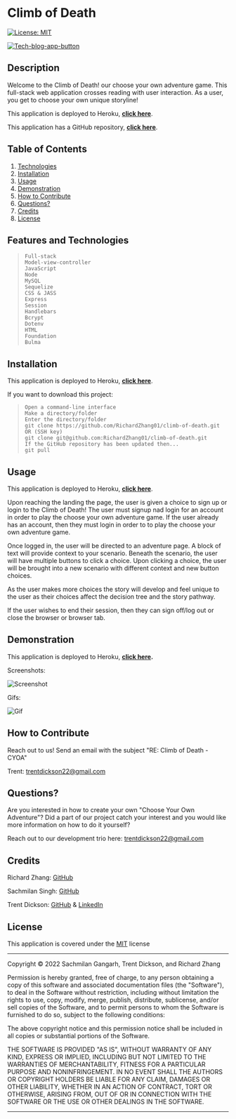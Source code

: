 # Climb of Death

[![License: MIT](https://img.shields.io/badge/License-MIT-yellow.svg)](https://opensource.org/licenses/MIT) 

[![Tech-blog-app-button](https://www.herokucdn.com/deploy/button.svg)]()


## Description

Welcome to the Climb of Death! our choose your own adventure game. This full-stack web application crosses reading with user interaction. As a user, you get to choose your own unique storyline!

This application is deployed to Heroku, **[click here]()**.

This application has a GitHub repository, **[click here](https://github.com/RichardZhang01/climb-of-death)**.

## Table of Contents

1. [Technologies](#technologies)
2. [Installation](#installation)
2. [Usage](#usage)
3. [Demonstration](#demonstration)
4. [How to Contribute](#how-to-contribute)
5. [Questions?](#questions)
6. [Credits](#credits)
7. [License](#license)

## <a id="technologies"></a>Features and Technologies

  >     Full-stack
  >     Model-view-controller
  >     JavaScript
  >     Node
  >     MySQL
  >     Sequelize
  >     CSS & JASS
  >     Express
  >     Session
  >     Handlebars
  >     Bcrypt
  >     Dotenv
  >     HTML
  >     Foundation 
  >     Bulma

## <a id="installation"></a>Installation

This application is deployed to Heroku, **[click here]()**.

If you want to download this project:

  >     Open a command-line interface
  >     Make a directory/folder 
  >     Enter the directory/folder 
  >     git clone https://github.com/RichardZhang01/climb-of-death.git 
  >     OR (SSH key)
  >     git clone git@github.com:RichardZhang01/climb-of-death.git 
  >     If the GitHub repository has been updated then...
  >     git pull

## <a id="usage"></a>Usage

This application is deployed to Heroku, **[click here]()**.

Upon reaching the landing the page, the user is given a choice to sign up or login to the Climb of Death! The user must signup nad login for an account in order to play the choose your own adventure game. If the user already has an account, then they must login in order to to play the choose your own adventure game. 

Once logged in, the user will be directed to an adventure page. A block of text will provide context to your scenario. Beneath the scenario, the user will have multiple buttons to click a choice. Upon clicking a choice, the user will be brought into a new scenario with different context and new button choices.

As the user makes more choices the story will develop and feel unique to the user as their choices affect the decision tree and the story pathway.

If the user wishes to end their session, then they can sign off/log out or close the browser or browser tab. 

## <a id="demonstration"></a> Demonstration

This application is deployed to Heroku, **[click here]().**

Screenshots:

![Screenshot](./assets/images/screenshot-1.png)

Gifs:

![Gif](./assets/images/gif-1.gif)

## <a id="how-to-contribute"></a>How to Contribute

Reach out to us! Send an email with the subject "RE: Climb of Death - CYOA"

Trent: trentdickson22@gmail.com


## <a id="questions"></a>Questions?

Are you interested in how to create your own "Choose Your Own Adventure"? Did a part of our project catch your interest and you would like more information on how to do it yourself?

Reach out to our development trio here: trentdickson22@gmail.com

## <a id="credits"></a>Credits

Richard Zhang: [GitHub](https://github.com/RichardZhang01)

Sachmilan Singh: [GitHub](https://github.com/sachmilan)

Trent Dickson: [GitHub](https://github.com/tdickson96) & [LinkedIn](https://www.linkedin.com/in/tad96/) 

## <a id="license"></a>License

This application is covered under the [MIT](https://opensource.org/licenses/MIT) license

----------------------------------------------------------------

  Copyright © 2022 Sachmilan Gangarh, Trent Dickson, and Richard Zhang

  Permission is hereby granted, free of charge, to any person obtaining a copy of this software and associated documentation files (the "Software"), to deal in the Software without restriction, including without limitation the rights to use, copy, modify, merge, publish, distribute, sublicense, and/or sell copies of the Software, and to permit persons to whom the Software is furnished to do so, subject to the following conditions:
  
  The above copyright notice and this permission notice shall be included in all copies or substantial portions of the Software.
  
  THE SOFTWARE IS PROVIDED "AS IS", WITHOUT WARRANTY OF ANY KIND, EXPRESS OR IMPLIED, INCLUDING BUT NOT LIMITED TO THE WARRANTIES OF MERCHANTABILITY, FITNESS FOR A PARTICULAR PURPOSE AND NONINFRINGEMENT. IN NO EVENT SHALL THE AUTHORS OR COPYRIGHT HOLDERS BE LIABLE FOR ANY CLAIM, DAMAGES OR OTHER LIABILITY, WHETHER IN AN ACTION OF CONTRACT, TORT OR OTHERWISE, ARISING FROM, OUT OF OR IN CONNECTION WITH THE SOFTWARE OR THE USE OR OTHER DEALINGS IN THE SOFTWARE.

-----------------------------------------------------------------
